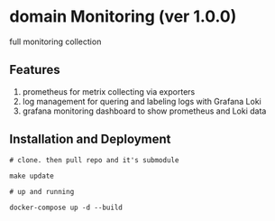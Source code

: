 # domain Monitoring (ver 1.0.0)

full monitoring collection

## Features

1. prometheus for metrix collecting via exporters
2. log management for quering and labeling logs with Grafana Loki
3. grafana monitoring dashboard to show prometheus and Loki data

## Installation and Deployment

```
# clone. then pull repo and it's submodule

make update

# up and running

docker-compose up -d --build
```
